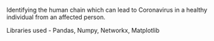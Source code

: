 Identifying the human chain which can lead to Coronavirus in a healthy individual from an affected person.

Libraries used - Pandas, Numpy, Networkx, Matplotlib
